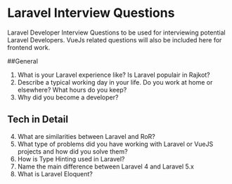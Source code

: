 # Laravel Interview Questions
Laravel Developer Interview Questions to be used for interviewing potential Laravel Developers. VueJs related questions will also be included here for frontend work.


##General

1. What is your Laravel experience like? Is Laravel populair in  Rajkot?
2. Describe a typical working day in your life. Do you work at home or elsewhere? What hours do you keep?
3. Why did you become a developer?

## Tech in Detail
4. What are similarities between Laravel and RoR?
5. What type of problems did you have working with Laravel or VueJS projects and how did you solve them?
6. How is Type Hinting used in Laravel?
7. Name the main difference between Laravel 4 and Laravel 5.x
8. What is Laravel Eloquent?

